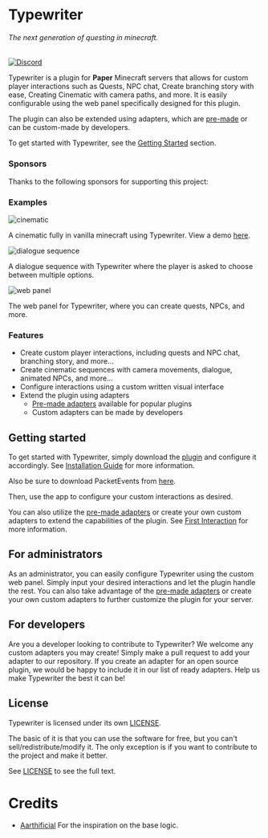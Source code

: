 # Typewriter

###### The next generation of questing in minecraft.

[![Discord](https://img.shields.io/discord/1054708062520360960?label=discord&logo=discord&logoColor=white)](https://discord.gg/HtbKyuDDBw)

Typewriter is a plugin for **Paper** Minecraft servers that allows for custom player interactions such as Quests,
NPC chat, Create branching story with ease, Creating Cinematic with camera paths, and more. It is easily configurable using the web panel specifically
designed for this plugin.

The plugin can also be extended using adapters, which are [pre-made](https://docs.typewritermc.com/docs/adapters#pre-made-adapters) or can be custom-made by developers.

To get started with Typewriter, see the [Getting Started](#getting-started) section.

### Sponsors

Thanks to the following sponsors for supporting this project:
<!-- sponsors -->
<!-- sponsors -->

### Examples

![cinematic](https://raw.githubusercontent.com/gabber235/TypeWriter/develop/readme/cinematic.gif)

A cinematic fully in vanilla minecraft using Typewriter. View a demo [here](https://youtu.be/1pGBtJleEuQ).

![dialogue sequence](https://raw.githubusercontent.com/gabber235/TypeWriter/develop/readme/chat-messages.gif)

A dialogue sequence with Typewriter where the player is asked to choose between multiple options.

![web panel](https://raw.githubusercontent.com/gabber235/TypeWriter/develop/readme/typewrite-interface-demo.png)

The web panel for Typewriter, where you can create quests, NPCs, and more.

### Features

- Create custom player interactions, including quests and NPC chat, branching story, and more...
- Create cinematic sequences with camera movements, dialogue, animated NPCs, and more...
- Configure interactions using a custom written visual interface
- Extend the plugin using adapters
  - [Pre-made adapters](https://docs.typewritermc.com/docs/adapters#pre-made-adapters) available for popular plugins
  - Custom adapters can be made by developers

## Getting started

To get started with Typewriter, simply download the [plugin](https://modrinth.com/plugin/typewriter/versions) and configure it accordingly. 
See [Installation Guide](https://docs.typewritermc.com/docs/installation-guide) for more information.

Also be sure to download PacketEvents from [here](https://modrinth.com/plugin/packetevents/versions?l=paper).

Then, use the app to configure your custom interactions as desired.

You can also utilize the [pre-made adapters](https://docs.typewritermc.com/docs/adapters#pre-made-adapters) or create your own custom adapters to extend the
capabilities of the plugin. See [First Interaction](https://docs.typewritermc.com/docs/first-interaction) for more information.

## For administrators

As an administrator, you can easily configure Typewriter using the custom web panel. 
Simply input your desired interactions and let the plugin handle the rest. 
You can also take advantage of the [pre-made adapters](https://docs.typewritermc.com/docs/adapters#pre-made-adapters) or create your own custom
adapters to further customize the plugin for your server.

## For developers

Are you a developer looking to contribute to Typewriter? We welcome any custom adapters you may create! Simply make a
pull request to add your adapter to our repository. If you create an adapter for an open source plugin, we would be
happy to include it in our list of ready adapters. Help us make Typewriter the best it can be!


## License
Typewriter is licensed under its own [LICENSE](LICENSE).

The basic of it is that you can use the software for free, but you can't sell/redistribute/modify it.
The only exception is if you want to contribute to the project and make it better.

See [LICENSE](LICENSE) to see the full text.

# Credits

- [Aarthificial](https://www.youtube.com/@aarthificial) For the inspiration on the base logic.
